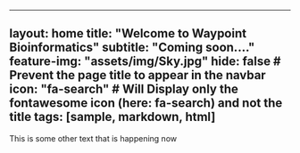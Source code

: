 
---
layout: home
title: "Welcome to Waypoint Bioinformatics" 
subtitle: "Coming soon...."   
feature-img: "assets/img/Sky.jpg" 
hide: false                           # Prevent the page title to appear in the navbar
icon: "fa-search"                    # Will Display only the fontawesome icon (here: fa-search) and not the title
tags: [sample, markdown, html]
---


This is some other text that is happening now